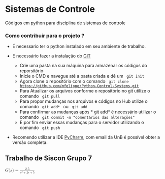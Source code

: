 # Sistemas de Controle 

Códigos em python para disciplina de sistemas de controle 

<h3>Como contribuir para o projeto ?</h3>

+ É necessario ter o python instalado em seu ambiente de trabalho.
+ É necessário fazer a instalação do [GIT](https://git-scm.com/)
  * Crie uma pasta na sua máquina para armazenar os códigos do reporsitório
  * Inicie o CMD e navegue até a pasta criada e dê um <code> git init </code>
  * Agora clone o repositório com o comando <code> git clone https://github.com/mfelippe/Python-Control-Systems.git </code>
  * Para Atualizar os arquivos conforme o repositório no git utilize o comando <code> git pull </code>
  * Para propor mudanças nos arquivos e códigos no Hub utilize o comando <code> git add* </code> ou <code> git add <nomedoarquivo></code>
  * Para confirmar as mudanças após * git add* é necessário utilizar o comando <code> git commit -m "comentários das alterações" </code>
  * E por fim enviar essas mudanças para o servidor utilizando o comando <code> git push </code>
 
+ Recomendo utilizar a IDE [PyCharm](https://www.jetbrains.com/pt-br/pycharm), com email da UnB é possível obter a versão completa. 

<h2> Trabalho de Siscon  Grupo 7 </h2>
<math xmlns="http://www.w3.org/1998/Math/MathML">
  <semantics>
    <mrow>
      <mi>G</mi>
      <mo stretchy="false">(</mo>
      <mi>s</mi>
      <mo stretchy="false">)</mo>
      <mo>=</mo>
      <mfrac>
        <mrow>
          <mn>2</mn>
          <mo>,</mo>
          <mn>5</mn>
        </mrow>
        <mrow>
          <msup>
            <mi>s</mi>
            <mn>2</mn>
          </msup>
          <mo>+</mo>
          <mn>2</mn>
          <mi>s</mi>
          <mo>+</mo>
          <mn>5</mn>
        </mrow>
      </mfrac>
    </mrow>
  </semantics>
</math>

